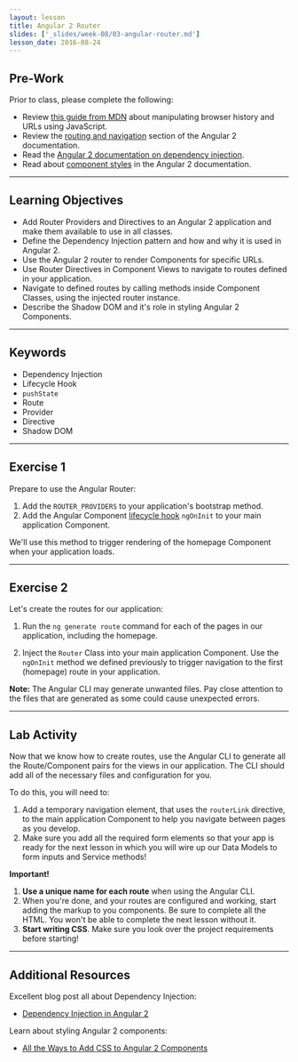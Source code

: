```yaml
---
layout: lesson
title: Angular 2 Router
slides: ['_slides/week-08/03-angular-router.md']
lesson_date: 2016-08-24
---
```


## Pre-Work

Prior to class, please complete the following:

- Review [this guide from MDN](https://developer.mozilla.org/en-US/docs/Web/API/History_API) about manipulating browser history and URLs using JavaScript.
- Review the [routing and navigation](https://angular.io/docs/ts/latest/guide/router.html) section of the Angular 2 documentation.
- Read the [Angular 2 documentation on dependency injection](http://blog.thoughtram.io/angular/2015/05/18/dependency-injection-in-angular-2.html).
- Read about [component styles](https://angular.io/docs/ts/latest/guide/component-styles.html) in the Angular 2 documentation.

---

## Learning Objectives

- Add Router Providers and Directives to an Angular 2 application and make them available to use in all classes.
- Define the Dependency Injection pattern and how and why it is used in Angular 2.
- Use the Angular 2 router to render Components for specific URLs.
- Use Router Directives in Component Views to navigate to routes defined in your application.
- Navigate to defined routes by calling methods inside Component Classes, using the injected
router instance.
- Describe the Shadow DOM and it's role in styling Angular 2 Components.

---

## Keywords

- Dependency Injection
- Lifecycle Hook
- `pushState`
- Route
- Provider
- Directive
- Shadow DOM

---

## Exercise 1

Prepare to use the Angular Router:

1. Add the `ROUTER_PROVIDERS` to your application's bootstrap method.
2. Add the Angular Component [lifecycle hook](https://angular.io/docs/ts/latest/guide/lifecycle-hooks.html) `ngOnInit` to your main application Component.

We'll use this method to trigger rendering of the homepage Component when your application loads.

---

## Exercise 2

Let's create the routes for our application:

1. Run the `ng generate route` command for each of the pages in our application, including the homepage.

2. Inject the `Router` Class into your main application Component. Use the `ngOnInit` method we defined previously to trigger navigation to the first (homepage) route in your application.

**Note:** The Angular CLI may generate unwanted files. Pay close attention to the files that are generated as some could cause unexpected errors.

---

## Lab Activity

Now that we know how to create routes, use the Angular CLI to generate all the Route/Component pairs for the views in our application. The CLI should add all of the necessary files and configuration for you.

To do this, you will need to:

1. Add a temporary navigation element, that uses the `routerLink` directive, to the main application Component to help you navigate between pages as you develop.
2. Make sure you add all the required form elements so that your app is ready for the next lesson in which you will wire up our Data Models to form inputs and Service methods!

**Important!**

1.  **Use a unique name for each route** when using the Angular CLI.
2. When you're done, and your routes are configured and working, start adding the markup to you components. Be sure to complete all the HTML. You won't be able to complete the next lesson without it.
3. **Start writing CSS**. Make sure you look over the project requirements before starting!

---

## Additional Resources

Excellent blog post all about Dependency Injection:

- [Dependency Injection in Angular 2](http://blog.thoughtram.io/angular/2015/05/18/dependency-injection-in-angular-2.html)

Learn about styling Angular 2 components:

- [All the Ways to Add CSS to Angular 2 Components](https://scotch.io/tutorials/all-the-ways-to-add-css-to-angular-2-components)
